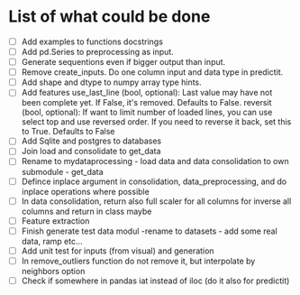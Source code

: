 # List of what could be done


- [ ] Add examples to functions docstrings
- [ ] Add pd.Series to preprocessing as input. 
- [ ] Generate sequentions even if bigger output than input.
- [ ] Remove create_inputs. Do one column input and data type in predictit.
- [ ] Add shape and dtype to numpy array type hints.
- [ ] Add features
    use_last_line (bool, optional): Last value may have not been complete yet. If False, it's removed. Defaults to False.
    reversit (bool, optional): If want to limit number of loaded lines, you can use select top and use reversed order.
    If you need to reverse it back, set this to True. Defaults to False
- [ ] Add Sqlite and postgres to databases 
- [ ] Join load and consolidate to get_data
- [ ] Rename to mydataprocessing - load data and data consolidation to own submodule - get_data
- [ ] Defince inplace argument in consolidation, data_preprocessing, and do inplace operations where possible
- [ ] In data consolidation, return also full scaler for all columns for inverse all columns and return in class maybe
- [ ] Feature extraction
- [ ] Finish generate test data modul -rename to datasets - add some real data, ramp etc...
- [ ] Add unit test for inputs (from visual) and generation
- [ ] In remove_outliers function do not remove it, but interpolate by neighbors option
- [ ] Check if somewhere in pandas iat instead of iloc (do it also for predictit)